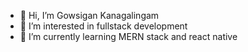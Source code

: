 - 👋 Hi, I’m Gowsigan Kanagalingam
- 👀 I’m interested in fullstack development
- 🌱 I’m currently learning MERN stack and react native


<!---
kanexgowsi/kanexgowsi is a ✨ special ✨ repository because its `README.md` (this file) appears on your GitHub profile.
You can click the Preview link to take a look at your changes.
--->
